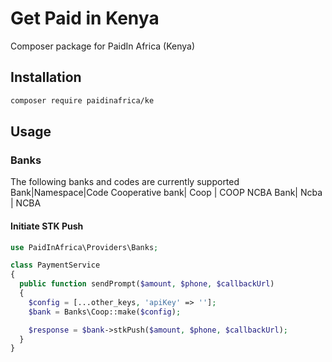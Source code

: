 # Get Paid in Kenya
Composer package for PaidIn Africa (Kenya)

## Installation
```bash
composer require paidinafrica/ke
```

## Usage
### Banks
The following banks and codes are currently supported
Bank|Namespace|Code
Cooperative bank| Coop | COOP
NCBA Bank| Ncba | NCBA

#### Initiate STK Push
```php
use PaidInAfrica\Providers\Banks;

class PaymentService
{
  public function sendPrompt($amount, $phone, $callbackUrl)
  {
    $config = [...other_keys, 'apiKey' => ''];
    $bank = Banks\Coop::make($config);

    $response = $bank->stkPush($amount, $phone, $callbackUrl);
  }
}

```
